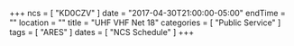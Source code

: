 +++
ncs = [ "KD0CZV" ]
date = "2017-04-30T21:00:00-05:00"
endTime = ""
location = ""
title = "UHF VHF Net 18"
categories = [ "Public Service" ]
tags = [ "ARES" ]
dates = [ "NCS Schedule" ]
+++
